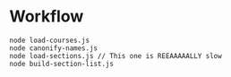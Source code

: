 # Workflow
    node load-courses.js
    node canonify-names.js
    node load-sections.js // This one is REEAAAAALLY slow
    node build-section-list.js